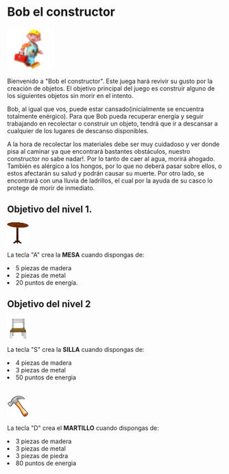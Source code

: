<h1> Bob el constructor</h1>

<img src="assets/bob.png" height="100" width="100">

<p>Bienvenido a "Bob el constructor". Este juega hará revivir su gusto por la creación de objetos. 
El objetivo principal del juego es construir alguno de los siguientes objetos sin morir en el intento.</p>

<p>Bob, al igual que vos, puede estar cansado(inicialmente se encuentra totalmente enérgico). 
Para que Bob pueda recuperar energía y seguir trabajando en recolectar o construir un objeto, tendrá que ir a descansar a cualquier 
de los lugares de descanso disponibles.</p>
<p>A la hora de recolectar los materiales debe ser muy cuidadoso y ver donde pisa al caminar 
ya que encontrará bastantes obstáculos, nuestro constructor no sabe nadar!. Por lo tanto de caer al agua, morirá ahogado. 
También es alérgico a los hongos, por lo que no deberá pasar sobre ellos, o estos afectarán su salud y podrán causar su muerte.
Por otro lado, se encontrará con una lluvia de ladrillos, el cual por la ayuda de su casco lo protege de morir de inmediato.</p>

<h2>Objetivo del nivel 1.</h2><img src="assets/mesa.png" height="50" width="50">
<p>La tecla "A" crea la <strong>MESA</strong> cuando dispongas de:</p>
<li>5 piezas de madera </li>
<li>2 piezas de metal</li> 
<li>20 puntos de energía.</li>

<h2>Objetivo del nivel 2</h2>
<img src="assets/silla.png" height="50" width="50">
<p>La tecla "S" crea la <strong>SILLA</strong> cuando dispongas de:</p>
<li>4 piezas de madera</li>
<li>3 piezas de metal</li>
<li>50 puntos de energia</li>
<br></br>
<img src="assets/martillo.png" height="50" width="50">
<p>La tecla "D" crea el <strong>MARTILLO</strong> cuando dispongas de:</p>
<li>3 piezas de madera</li>
<li>3 piezas de metal</li>
<li>3 piezas de piedra</li>
<li>80 puntos de energia</li>